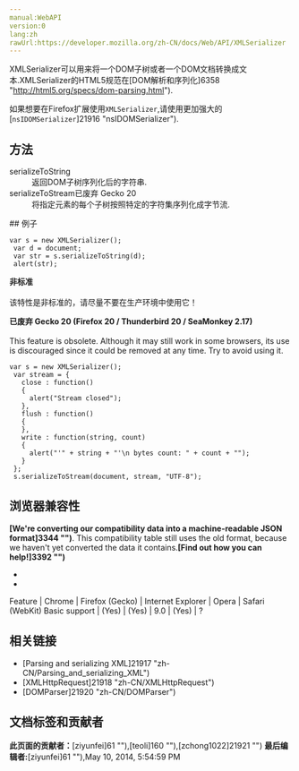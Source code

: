 ```yaml
---
manual:WebAPI
version:0
lang:zh
rawUrl:https://developer.mozilla.org/zh-CN/docs/Web/API/XMLSerializer
---
```




XMLSerializer可以用来将一个DOM子树或者一个DOM文档转换成文本.XMLSerializer的HTML5规范在[DOM解析和序列化]6358 "http://html5.org/specs/dom-parsing.html").


如果想要在Firefox扩展使用`XMLSerializer`,请使用更加强大的[`nsIDOMSerializer`]21916 "nsIDOMSerializer").


## 方法<a name="Methods"></a>
<dl><dt id='serializeToString'>serializeToString</dt><dd>返回DOM子树序列化后的字符串.</dd><dt id='serializeToStream'>serializeToStream<i></i>已废弃 Gecko 20</dt><dd>将指定元素的每个子树按照特定的字符集序列化成字节流.</dd></dl>
## 例子<a name="Examples"></a>

```
var s = new XMLSerializer();
 var d = document;
 var str = s.serializeToString(d);
 alert(str);
```


**非标准**<br></br>该特性是非标准的，请尽量不要在生产环境中使用它！




**已废弃 Gecko 20 (Firefox 20 / Thunderbird 20 / SeaMonkey 2.17)**<br></br>This feature is obsolete. Although it may still work in some browsers, its use is discouraged since it could be removed at any time. Try to avoid using it.



```
var s = new XMLSerializer();
 var stream = {
   close : function()
   {
     alert("Stream closed");
   },
   flush : function()
   {
   },
   write : function(string, count)
   {
     alert("'" + string + "'\n bytes count: " + count + "");
   }
 };
 s.serializeToStream(document, stream, "UTF-8");
```

## 浏览器兼容性<a name="Browser_compatibility"></a>


**[We&#39;re converting our compatibility data into a machine-readable JSON format]3344 "")**. This compatibility table still uses the old format, because we haven&#39;t yet converted the data it contains.**[Find out how you can help!]3392 "")**


* 
* 
Feature | Chrome | Firefox (Gecko) | Internet Explorer | Opera | Safari (WebKit) 
Basic support | (Yes) | (Yes) | 9.0 | (Yes) | ? 





## 相关链接<a name="相关链接"></a>

* [Parsing and serializing XML]21917 "zh-CN/Parsing_and_serializing_XML")
* [XMLHttpRequest]21918 "zh-CN/XMLHttpRequest")
* [DOMParser]21920 "zh-CN/DOMParser")



## 文档标签和贡献者
**此页面的贡献者：**[ziyunfei]61 ""),[teoli]160 ""),[zchong1022]21921 "")
**最后编辑者:**[ziyunfei]61 ""),<time>May 10, 2014, 5:54:59 PM</time>


